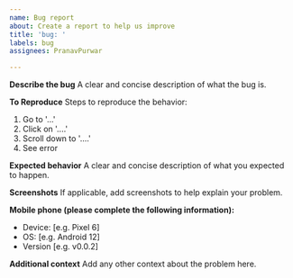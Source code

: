 ```yaml
---
name: Bug report
about: Create a report to help us improve
title: 'bug: '
labels: bug
assignees: PranavPurwar

---
```


**Describe the bug**
A clear and concise description of what the bug is.

**To Reproduce**
Steps to reproduce the behavior:
1. Go to '...'
2. Click on '....'
3. Scroll down to '....'
4. See error

**Expected behavior**
A clear and concise description of what you expected to happen.

**Screenshots**
If applicable, add screenshots to help explain your problem.

**Mobile phone (please complete the following information):**
- Device: [e.g. Pixel 6]
- OS: [e.g. Android 12]
- Version [e.g. v0.0.2]

**Additional context**
Add any other context about the problem here.
